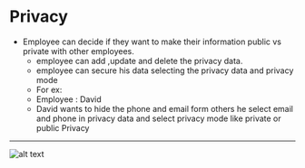 Privacy
=========
- Employee can decide if they want to make their information public vs private with other employees.
    - employee can add ,update and delete the privacy data.
    - employee can secure his data selecting the privacy data and privacy mode
    - For ex:
    - Employee : David 
     - David wants to hide the phone and email form others he select email and phone in privacy data and select privacy mode like private or public
Privacy
----
![alt text](../../images/privacy_profile.png "Privacy")